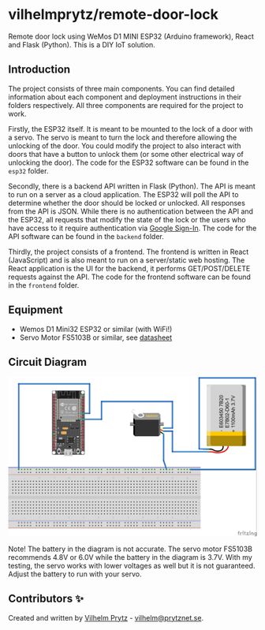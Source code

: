 # vilhelmprytz/remote-door-lock

Remote door lock using WeMos D1 MINI ESP32 (Arduino framework), React and Flask (Python). This is a DIY IoT solution.

## Introduction

The project consists of three main components. You can find detailed information about each component and deployment instructions in their folders respectively. All three components are required for the project to work.

Firstly, the ESP32 itself. It is meant to be mounted to the lock of a door with a servo. The servo is meant to turn the lock and therefore allowing the unlocking of the door. You could modify the project to also interact with doors that have a button to unlock them (or some other electrical way of unlocking the door). The code for the ESP32 software can be found in the `esp32` folder.

Secondly, there is a backend API written in Flask (Python). The API is meant to run on a server as a cloud application. The ESP32 will poll the API to determine whether the door should be locked or unlocked. All responses from the API is JSON. While there is no authentication between the API and the ESP32, all requests that modify the state of the lock or the users who have access to it require authentication via [Google Sign-In](https://developers.google.com/identity/sign-in/web/sign-in). The code for the API software can be found in the `backend` folder.

Thirdly, the project consists of a frontend. The frontend is written in React (JavaScript) and is also meant to run on a server/static web hosting. The React application is the UI for the backend, it performs GET/POST/DELETE requests against the API. The code for the frontend software can be found in the `frontend` folder.

## Equipment

- Wemos D1 Mini32 ESP32 or similar (with WiFi!)
- Servo Motor FS5103B or similar, see [datasheet](https://www.pololu.com/file/0J1431/FS5103B-specs.pdf)

## Circuit Diagram

![Circuit Diagram created with Fritzing](docs/circuit-diagram.jpg)

Note! The battery in the diagram is not accurate. The servo motor FS5103B recommends 4.8V or 6.0V while the battery in the diagram is 3.7V. With my testing, the servo works with lower voltages as well but it is not guaranteed. Adjust the battery to run with your servo.

## Contributors ✨

Created and written by [Vilhelm Prytz](https://github.com/vilhelmprytz) - [vilhelm@prytznet.se](mailto:vilhelm@prytznet.se).

